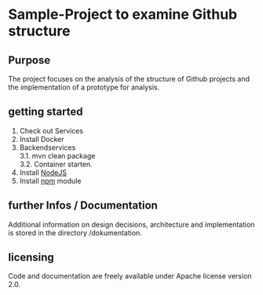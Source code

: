 # Sample-Project to examine Github structure

## Purpose
The project focuses on the analysis of the structure of Github projects and the implementation of a prototype for analysis.

## getting started
1. Check out Services <br>
2. Install Docker <br>
3. Backendservices <br>
3.1. mvn clean package <br>
3.2. Container starten. <br>
4. Install <a href="https://nodejs.org/en/download/">NodeJS</a>
5. Install [npm](https://www.npmjs.com/) module 

## further Infos / Documentation
Additional information on design decisions, architecture and implementation is stored in the directory /dokumentation.

## licensing
Code and documentation are freely available under Apache license version 2.0.